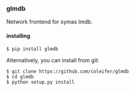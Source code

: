 ### glmdb

Network frontend for symas lmdb.

#### installing

```
$ pip install glmdb
```

Alternatively, you can install from git:

```
$ git clone https://github.com/coleifer/glmdb
$ cd glmdb
$ python setup.py install
```
